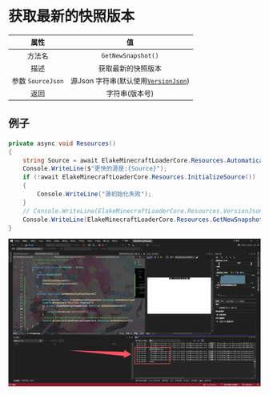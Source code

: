 # 获取最新的快照版本

|       属性        |                           值                           |
| :---------------: | :----------------------------------------------------: |
|      方法名       |                   `GetNewSnapshot()`                   |
|       描述        |                   获取最新的快照版本                   |
| 参数 `SourceJson` | 源Json 字符串(默认使用[`VersionJson`](VersionJson.md)) |
|       返回        |                     字符串(版本号)                     |

## 例子

```C#
private async void Resources()
{
    string Source = await ElakeMinecraftLoaderCore.Resources.AutomaticallySelectSource();
    Console.WriteLine($"更快的源是:{Source}");
    if (!await ElakeMinecraftLoaderCore.Resources.InitializeSource())
    {
        Console.WriteLine("源初始化失败");
    }
    // Console.WriteLine(ElakeMinecraftLoaderCore.Resources.VersionJson);
    Console.WriteLine(ElakeMinecraftLoaderCore.Resources.GetNewSnapshot());
}
```

![3-1](assets/3-1.png)
